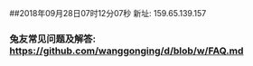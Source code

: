 ##2018年09月28日07时12分07秒 新址: 159.65.139.157
### 兔友常见问题及解答: https://github.com/wanggonging/d/blob/w/FAQ.md
